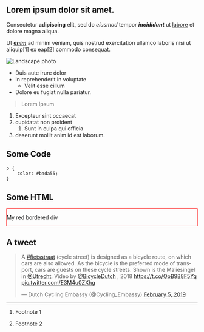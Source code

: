 <!-- buttondown-editor-mode: fancy --><h2>Lorem ipsum dolor sit amet.</h2>
<p>Consectetur <strong>adipiscing</strong> elit, sed do <em>eiusmod</em> tempor <strong><em>incididunt</em></strong> ut <a href="http://example.com">labore</a> et dolore magna aliqua.</p>
<p>Ut <strong><em><a href="http://example.com">enim</a></em></strong> ad minim veniam, quis nostrud exercitation ullamco laboris nisi ut aliquip[1] ex eap[2] commodo consequat.</p>
<p><img src="https://example.com/image.jpg" alt="Landscape photo"></p>
<ul>
<li>Duis aute irure dolor</li>
<li>In reprehenderit in voluptate<ul>
<li>Velit esse cillum</li>
</ul>
</li>
<li>Dolore eu fugiat nulla pariatur.</li>
</ul>
<blockquote>
<p>Lorem Ipsum</p>
</blockquote>
<ol>
<li>Excepteur sint occaecat</li>
<li>cupidatat non proident<ol>
<li>Sunt in culpa qui officia</li>
</ol>
</li>
<li>deserunt mollit anim id est laborum.</li>
</ol>
<h2>Some Code</h2>
<pre><code class="lang-css"><span class="hljs-selector-tag">p</span> {
    <span class="hljs-attribute">color</span>: <span class="hljs-number">#bada55</span>;
}
</code></pre>
<h2>Some HTML</h2>
<div style="border: 1px solid red;">
    <p>My red bordered div</p>
</div>

<h2>A tweet</h2>
<p><blockquote class="twitter-tweet"><p lang="en" dir="ltr">A <a href="https://twitter.com/hashtag/fietsstraat?src=hash&amp;ref_src=twsrc%5Etfw">#fietsstraat</a> (cycle street) is designed as a bicycle route, on which cars are also allowed. As the bicycle is the preferred mode of transport, cars are guests on these cycle streets. Shown is the Maliesingel in <a href="https://twitter.com/Utrecht?ref_src=twsrc%5Etfw">@Utrecht</a>. Video by <a href="https://twitter.com/BicycleDutch?ref_src=twsrc%5Etfw">@BicycleDutch</a> , 2018 <a href="https://t.co/OpB988F5Yq">https://t.co/OpB988F5Yq</a> <a href="https://t.co/E3M4u0ZXhg">pic.twitter.com/E3M4u0ZXhg</a></p>&mdash; Dutch Cycling Embassy (@Cycling_Embassy) <a href="https://twitter.com/Cycling_Embassy/status/1092806659653754883?ref_src=twsrc%5Etfw">February 5, 2019</a></blockquote> <script async src="https://platform.twitter.com/widgets.js" charset="utf-8"></script> </p>
<hr>
<ol>
<li><p>Footnote 1</p>
</li>
<li><p>Footnote 2</p>
</li>
</ol>
